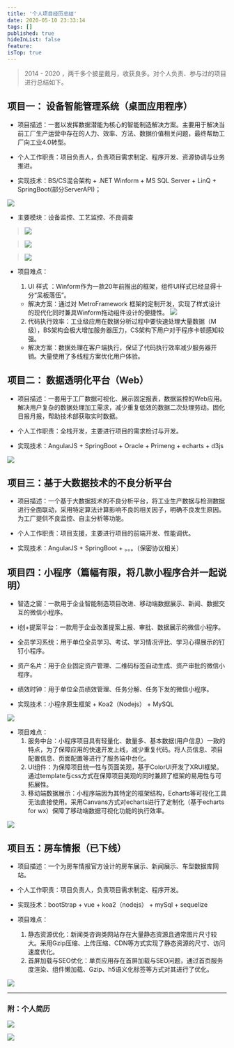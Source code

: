 ```yaml
---
title: '个人项目经历总结'
date: 2020-05-10 23:33:14
tags: []
published: true
hideInList: false
feature: 
isTop: true
---
```




> 2014 - 2020 ，两千多个披星戴月，收获良多。对个人负责、参与过的项目进行总结如下。


## 项目一： 设备智能管理系统（桌面应用程序）

- 项目描述：一套以发挥数据潜能为核心的智能制造解决方案。主要用于解决当前工厂生产运营中存在的人力、效率、方法、数据价值相关问题，最终帮助工厂向工业4.0转型。

- 个人工作职责：项目负责人，负责项目需求制定、程序开发、资源协调与业务推进。

- 实现技术：BS/CS混合架构 + .NET Winform + MS SQL Server + LinQ + SpringBoot(部分ServerAPI)；


  
![](https://www.xr1228.com//post-images/1589153255940.png)

- 主要模块：设备监控、工艺监控、不良调查
>   ![](https://www.xr1228.com//post-images/1589153107363.png)

>   ![](https://www.xr1228.com//post-images/1589153172425.png)

>   ![](https://www.xr1228.com//post-images/1589153182823.png)

- 项目难点：

    1. UI 样式 ：Winform作为一款20年前推出的框架，组件UI样式已经显得十分“呆板落伍”。
    - 解决方案：通过对 MetroFramework 框架的定制开发，实现了样式设计的现代化同时兼具Winform拖动组件设计的便捷性。
![](https://www.xr1228.com//post-images/1589154078440.png)

    2. 代码执行效率：工业级应用在数据分析过程中要快速处理大量数据（M级），BS架构会极大增加服务器压力，CS架构下用户对于程序卡顿感知较强。

    - 解决方案：数据处理在客户端执行，保证了代码执行效率减少服务器开销。大量使用了多线程方案优化用户体验。


## 项目二： 数据透明化平台（Web）

- 项目描述：一套用于工厂数据可视化、展示固定报表，数据监控的Web应用。解决用户复杂的数据处理加工需求，减少重复低效的数据二次处理劳动。固化日报月报，帮助技术部获取实时数据。

- 个人工作职责：全栈开发，主要进行项目的需求检讨与开发。

- 实现技术：AngularJS + SpringBoot + Oracle + Primeng + echarts + d3js

![](https://www.xr1228.com//post-images/1589154673790.png)

## 项目三：基于大数据技术的不良分析平台

- 项目描述：一个基于大数据技术的不良分析平台，将工业生产数据与检测数据进行全面联动，采用特定算法计算影响不良的相关因子，明确不良发生原因。为工厂提供不良监控、自主分析等功能。

- 个人工作职责：项目支援，主要进行项目的前端开发、性能调优。

- 实现技术：AngularJS + SpringBoot + 。。。（保密协议相关）


## 项目四：小程序（篇幅有限，将几款小程序合并一起说明）

- 智造之窗：一款用于企业智能制造项目改进、移动端数据展示、新闻、数据交互的微信小程序。
- i创+提案平台：一款用于企业改善提案上报、审批、数据展示的微信小程序。
- 全员学习系统：用于单位全员学习、考试、学习情况评比、学习心得展示的钉钉小程序。
- 资产名片：用于企业固定资产管理、二维码标签自动生成、资产审批的微信小程序。
- 绩效时钟：用于单位全员绩效管理、任务分解、任务下发的微信小程序。

- 实现技术：小程序原生框架 + Koa2（Nodejs） + MySQL

![](https://www.xr1228.com//post-images/1589385069512.png)

- 项目难点：
  1. 服务中台：小程序项目具有轻量化、数量多、基本数据(用户信息）一致的特点，为了保障应用的快速开发上线，减少重复代码。将人员信息、项目配置信息、页面配置等进行了服务端中台化。
  2. UI组件：为保障项目统一性与页面美观，基于ColorUI开发了XRUI框架。通过template与css方式在保障项目美观的同时兼顾了框架的易用性与可拓展性。
   1. 移动端数据展示：小程序端因为其特定的框架结构，Echarts等可视化工具无法直接使用。采用Canvans方式对echarts进行了定制化（基于echarts for wx）保障了移动端数据可视化功能的执行效率。

![](https://www.xr1228.com//post-images/1589157404629.png)

## 项目五：房车情报（已下线）

- 项目描述：一个为房车情报官方设计的房车展示、新闻展示、车型数据库网站。

- 个人工作职责：项目负责人，负责项目需求制定、程序开发。

- 实现技术：bootStrap + vue + koa2（nodejs） + mySql + sequelize

- 项目难点：
  1. 静态资源优化：新闻类咨询类网站存在大量静态资源且通常图片尺寸较大。采用Gzip压缩、上传压缩、CDN等方式实现了静态资源的尺寸、访问速度优化。
  2. 首屏加载与SEO优化：单页应用存在首屏加载与SEO问题，通过首页服务度渲染、组件懒加载、Gzip、h5语义化标签等方式对其进行了优化。

![](https://www.xr1228.com//post-images/1589157977232.jpeg)


-------



###  附：个人简历

![](https://www.xr1228.com//post-images/1589125473530.jpg)

![](https://www.xr1228.com//post-images/1589125514909.jpg)
